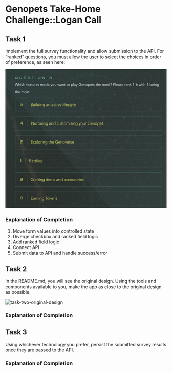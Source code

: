 # Genopets Take-Home Challenge::Logan Call

## Task 1

Implement the full survey functionality and allow submission to the API. For “ranked” questions, you must allow the user to select the choices in order of preference, as seen here:

![task-one-image-1](/.readme-assets/task-one-image-1.png)

### Explanation of Completion

1. Move form values into controlled state
2. Diverge checkbox and ranked field logic
3. Add ranked field logic
4. Connect API
5. Submit data to API and handle success/error

## Task 2

In the README.md, you will see the original design. Using the tools and components available to you, make the app as close to the original design as possible.

![task-two-original-design](/.readme-assets/task-two-original-design.png)

### Explanation of Completion

## Task 3

Using whichever technology you prefer, persist the submitted survey results once
they are passed to the API.

### Explanation of Completion
